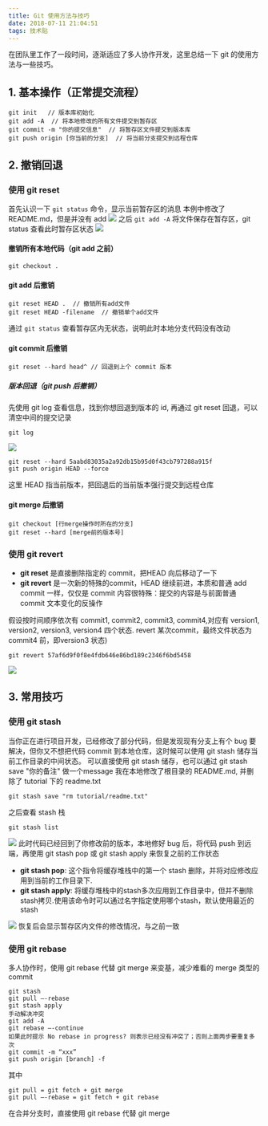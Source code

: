```yaml
---
title: Git 使用方法与技巧
date: 2018-07-11 21:04:51
tags: 技术贴
---
```

在团队里工作了一段时间，逐渐适应了多人协作开发，这里总结一下 git 的使用方法与一些技巧。

## 1. 基本操作（正常提交流程）

```
git init   // 版本库初始化
git add -A  // 将本地修改的所有文件提交到暂存区
git commit -m "你的提交信息"  // 将暂存区文件提交到版本库
git push origin [你当前的分支]  // 将当前分支提交到远程仓库
```
<!--more-->

## 2. 撤销回退 
### 使用 git reset
首先认识一下 `git status` 命令，显示当前暂存区的消息
本例中修改了 README.md，但是并没有 add
![](http://or7tt6rug.bkt.clouddn.com/git-status.jpg)
之后 `git add -A` 将文件保存在暂存区，git status 查看此时暂存区状态
![](http://or7tt6rug.bkt.clouddn.com/git-status2.jpg)

#### 撤销所有本地代码（git add 之前）
```
git checkout .
```

#### git add 后撤销
```
git reset HEAD .  // 撤销所有add文件
git reset HEAD -filename  // 撤销单个add文件
```
通过 `git status` 查看暂存区内无状态，说明此时本地分支代码没有改动

#### git commit 后撤销
```
git reset --hard head^ // 回退到上个 commit 版本
```

##### 版本回退（git push 后撤销）
先使用 git log 查看信息，找到你想回退到版本的 id, 再通过 git reset 回退，可以清空中间的提交记录

```
git log
```
![](http://or7tt6rug.bkt.clouddn.com/git-log.jpg)

```
git reset --hard 5aabd83035a2a92db15b95d0f43cb797288a915f
git push origin HEAD --force
```
这里 HEAD 指当前版本，把回退后的当前版本强行提交到远程仓库

#### git merge 后撤销
```
git checkout [行merge操作时所在的分支]
git reset --hard [merge前的版本号]
```

### 使用 git revert
- **git reset** 是直接删除指定的 commit，把HEAD 向后移动了一下
- **git revert** 是一次新的特殊的commit，HEAD 继续前进，本质和普通 add commit 一样，仅仅是 commit 内容很特殊：提交的内容是与前面普通 commit 文本变化的反操作

假设按时间顺序依次有 commit1, commit2, commit3, commit4,对应有 version1, version2, version3, version4 四个状态.
revert 某次commit，最终文件状态为 commit4 前，即version3 状态)
```
git revert 57af6d9f0f8e4fdb646e86bd189c2346f6bd5458
```
![](http://or7tt6rug.bkt.clouddn.com/git-revert1.png)

## 3. 常用技巧
### 使用 git stash
当你正在进行项目开发，已经修改了部分代码，但是发现现有分支上有个 bug 要解决，但你又不想把代码 commit 到本地仓库，这时候可以使用 git stash 储存当前工作目录的中间状态。
可以直接使用 git stash 储存，也可以通过 git stash save "你的备注" 做一个message
我在本地修改了根目录的 README.md, 并删除了 tutorial 下的 readme.txt
```
git stash save "rm tutorial/readme.txt"
```
之后查看 stash 栈
```
git stash list
```
![](http://or7tt6rug.bkt.clouddn.com/git-stash1.jpg)
此时代码已经回到了你修改前的版本，本地修好 bug 后，将代码 push 到远端，再使用 git stash pop 或 git stash apply 来恢复之前的工作状态
- **git stash pop**: 这个指令将缓存堆栈中的第一个 stash 删除，并将对应修改应用到当前的工作目录下.
- **git stash apply**: 将缓存堆栈中的stash多次应用到工作目录中，但并不删除stash拷贝.使用该命令时可以通过名字指定使用哪个stash，默认使用最近的stash

![](http://or7tt6rug.bkt.clouddn.com/git-stash2.jpg)
恢复后会显示暂存区内文件的修改情况，与之前一致

### 使用 git rebase
多人协作时，使用 git rebase 代替 git merge 来变基，减少难看的 merge 类型的 commit
```
git stash
git pull —-rebase
git stash apply
手动解决冲突
git add -A
git rebase —-continue
如果此时提示 No rebase in progress? 则表示已经没有冲突了；否则上面两步要重复多次
git commit -m “xxx”
git push origin [branch] -f
```
其中
```
git pull = git fetch + git merge
git pull –-rebase = git fetch + git rebase
```
在合并分支时，直接使用 git rebase 代替 git merge